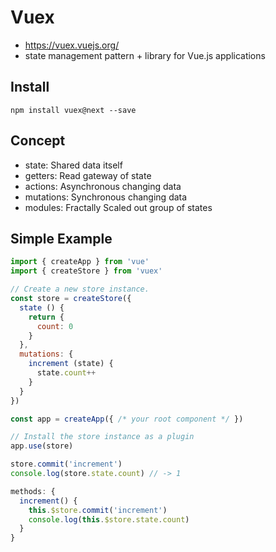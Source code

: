 # Vuex
- https://vuex.vuejs.org/
- state management pattern + library for Vue.js applications

## Install
```
npm install vuex@next --save
```

## Concept
- state: Shared data itself
- getters: Read gateway of state
- actions: Asynchronous changing data
- mutations: Synchronous changing data
- modules: Fractally Scaled out group of states

## Simple Example
```js
import { createApp } from 'vue'
import { createStore } from 'vuex'

// Create a new store instance.
const store = createStore({
  state () {
    return {
      count: 0
    }
  },
  mutations: {
    increment (state) {
      state.count++
    }
  }
})

const app = createApp({ /* your root component */ })

// Install the store instance as a plugin
app.use(store)
```

```js
store.commit('increment')
console.log(store.state.count) // -> 1
```

```js
methods: {
  increment() {
    this.$store.commit('increment')
    console.log(this.$store.state.count)
  }
}
```
